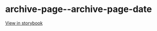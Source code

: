 # archive-page--archive-page-date

[View in storybook](https://raw.githack.com/Independent-Digital-News-and-Media-Ltd/standard-pwamp-sb/PR-332-sb/index.html?path=/story/archive-page--archive-page-date)